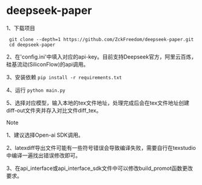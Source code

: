 # deepseek-paper
1、下载项目
   ```
    git clone --depth=1 https://github.com/ZckFreedom/deepseek-paper.git
    cd deepseek-paper
   ```

2、在'config.ini'中填入对应的api-key。目前支持Deepseek官方，阿里云百炼，硅基流动(SiliconFlow)的api调用。

3、安装依赖
    ```
    pip install -r requirements.txt
    ```

4、运行
    ```
    python main.py
    ```


5、选择对应模型，输入本地的tex文件地址，处理完成后会在tex文件地址创建diff-out文件夹并存入对比文件diff_tex。

> [!NOTE]
> 1、建议选择Open-ai SDK调用。
> 
> 2、latexdiff导出文件可能有一些符号错误会导致编译失败，需要自行在texstudio中编译一遍找出错误修改即可。
>
> 3、在api_interface或api_interface_sdk文件中可以修改build_promot函数更改要求。
